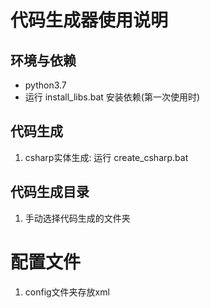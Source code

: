 ﻿# 代码生成器使用说明
## 环境与依赖
* python3.7
* 运行 install_libs.bat 安装依赖(第一次使用时)

## 代码生成
1. csharp实体生成: 运行 create_csharp.bat

## 代码生成目录
1. 手动选择代码生成的文件夹

# 配置文件
1. config文件夹存放xml
